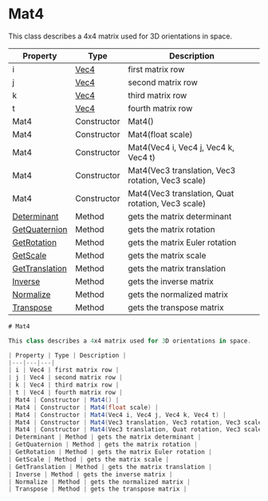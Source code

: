 # Mat4

This class describes a 4x4 matrix used for 3D orientations in space.

| Property | Type | Description |
|---|---|---|
| i | [Vec4](Vec4) | first matrix row |
| j | [Vec4](Vec4) | second matrix row |
| k | [Vec4](Vec4) | third matrix row |
| t | [Vec4](Vec4) | fourth matrix row |
| Mat4 | Constructor | Mat4() |
| Mat4 | Constructor | Mat4(float scale) |
| Mat4 | Constructor | Mat4(Vec4 i, Vec4 j, Vec4 k, Vec4 t) |
| Mat4 | Constructor | Mat4(Vec3 translation, Vec3 rotation, Vec3 scale) |
| Mat4 | Constructor | Mat4(Vec3 translation, Quat rotation, Vec3 scale) |
| [Determinant](Mat4_Determinant.md) | Method | gets the matrix determinant |
| [GetQuaternion](Mat4_GetQuaterniont.md) | Method | gets the matrix rotation |
| [GetRotation](Mat4_GetRotation.md) | Method | gets the matrix Euler rotation |
| [GetScale](Mat4_GetScale.md) | Method | gets the matrix scale |
| [GetTranslation](Mat4_GetTranslation.md) | Method | gets the matrix translation |
| [Inverse](Mat4_Inverse.md) | Method | gets the inverse matrix |
| [Normalize](Mat4_Normalize.md) | Method | gets the normalized matrix |
| [Transpose](Mat4_Transpose.md) | Method | gets the transpose matrix |

```csharp
# Mat4

This class describes a 4x4 matrix used for 3D orientations in space.

| Property | Type | Description |
|---|---|---|
| i | Vec4 | first matrix row |
| j | Vec4 | second matrix row |
| k | Vec4 | third matrix row |
| t | Vec4 | fourth matrix row |
| Mat4 | Constructor | Mat4() |
| Mat4 | Constructor | Mat4(float scale) |
| Mat4 | Constructor | Mat4(Vec4 i, Vec4 j, Vec4 k, Vec4 t) |
| Mat4 | Constructor | Mat4(Vec3 translation, Vec3 rotation, Vec3 scale) |
| Mat4 | Constructor | Mat4(Vec3 translation, Quat rotation, Vec3 scale) |
| Determinant | Method | gets the matrix determinant |
| GetQuaternion | Method | gets the matrix rotation |
| GetRotation | Method | gets the matrix Euler rotation |
| GetScale | Method | gets the matrix scale |
| GetTranslation | Method | gets the matrix translation |
| Inverse | Method | gets the inverse matrix |
| Normalize | Method | gets the normalized matrix |
| Transpose | Method | gets the transpose matrix |
```